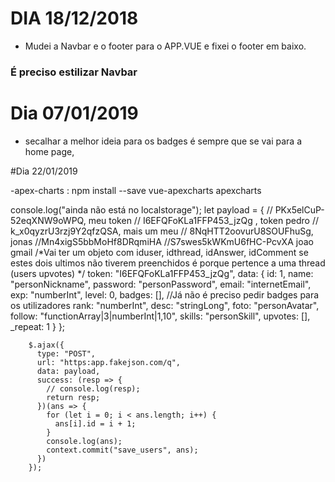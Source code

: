 # DIA 18/12/2018

- Mudei a Navbar e o footer para o APP.VUE e fixei o footer em baixo.

### É preciso estilizar Navbar

# Dia 07/01/2019

- secalhar a melhor ideia para os badges é sempre que se vai para a home page,

#Dia 22/01/2019

-apex-charts : npm install --save vue-apexcharts apexcharts

console.log("ainda não está no localstorage");
        let payload = {
          // PKx5elCuP-52eqXNW9oWPQ, meu token
          // I6EFQFoKLa1FFP453_jzQg , token pedro
          // k_x0qyzrU3rzj9Y2qfzQSA, mais um meu
          // 8NqHTT2oovurU8SOUFhuSg, jonas
          //Mn4xigS5bbMoHf8DRqmiHA
          //S7swes5kWKmU6fHC-PcvXA joao gmail
          /*Vai ter um objeto com iduser, idthread, idAnswer, idComment
          se estes dois ultimos não tiverem preenchidos é porque pertence a uma thread (users upvotes) */
          token: "I6EFQFoKLa1FFP453_jzQg",
          data: {
            id: 1,
            name: "personNickname",
            password: "personPassword",
            email: "internetEmail",
            exp: "numberInt",
            level: 0,
            badges: [], //Já não é preciso pedir badges para os utilizadores
            rank: "numberInt",
            desc: "stringLong",
            foto: "personAvatar",
            follow: "functionArray|3|numberInt|1,10",
            skills: "personSkill",
            upvotes: [],
            _repeat: 1
          }
        };

        $.ajax({
          type: "POST",
          url: "https:app.fakejson.com/q",
          data: payload,
          success: (resp => {
            // console.log(resp);
            return resp;
          })(ans => {
            for (let i = 0; i < ans.length; i++) {
              ans[i].id = i + 1;
            }
            console.log(ans);
            context.commit("save_users", ans);
          })
        });